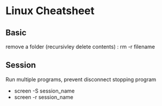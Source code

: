 # Linux Cheatsheet

## Basic
remove a folder (recursivley delete contents) : rm -r filename	

## Session 
Run multiple programs, prevent disconnect stopping program
   - screen -S session_name
   - screen -r session_name
   
   
